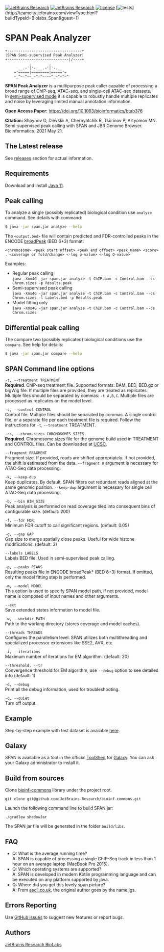 [![JetBrains Research](https://jb.gg/badges/research.svg)](https://confluence.jetbrains.com/display/ALL/JetBrains+on+GitHub)
[![JetBrains Research](https://jb.gg/badges/research.svg)](https://confluence.jetbrains.com/display/ALL/JetBrains+on+GitHub)
[![license](https://img.shields.io/github/license/mashape/apistatus.svg)](https://opensource.org/licenses/MIT)
[![tests](http://teamcity.jetbrains.com/app/rest/builds/buildType:(id:Biolabs_Span)/statusIcon.svg)](http://teamcity.jetbrains.com/viewType.html?buildTypeId=Biolabs_Span&guest=1)

SPAN Peak Analyzer
==================

```
+----------------------------------+
|SPAN Semi-supervised Peak Analyzer|
+----------------------------|/----+
           ,        ,
      __.-'|'-.__.-'|'-.__
    ='=====|========|====='=
    ~_^~-^~~_~^-^~-~~^_~^~^~^
```

**SPAN Peak Analyzer** is a multipurpose peak caller capable of processing a broad range of ChIP-seq, ATAC-seq, and
single-cell ATAC-seq datasets.<br>
In [semi-supervised mode](https://artyomovlab.wustl.edu/aging/tools) it is capable to robustly handle multiple
replicates and noise by leveraging limited manual annotation information.

**Open Access Paper:** https://doi.org/10.1093/bioinformatics/btab376

**Citation:** Shpynov O, Dievskii A, Chernyatchik R, Tsurinov P, Artyomov MN. Semi-supervised peak calling with SPAN and
JBR Genome Browser. Bioinformatics. 2021 May 21.

The Latest release
--------------
See [releases](https://github.com/JetBrains-Research/span/releases) section for actual information.

Requirements
------------

Download and install [Java 11](http://www.java.com/en/download/).

Peak calling
------------

To analyze a single (possibly replicated) biological condition use `analyze` command. See details with command:

```bash
$ java -jar span.jar analyze --help
```

The `<output.bed>` file will contain predicted and FDR-controlled peaks in the
ENCODE [broadPeak](https://genome.ucsc.edu/FAQ/FAQformat.html#format13) (BED 6+3) format:

```
<chromosome> <peak start offset> <peak end offset> <peak_name> <score> . <coverage or fold/change> <-log p-value> <-log Q-value>
```

Examples:

* Regular peak calling<br>
  `java -Xmx4G -jar span.jar analyze -t ChIP.bam -c Control.bam --cs Chrom.sizes -p Results.peak`
* Semi-supervised peak calling<br>
  `java -Xmx4G -jar span.jar analyze -t ChIP.bam -c Control.bam --cs Chrom.sizes -l Labels.bed -p Results.peak`
* Model fitting only<br>
  `java -Xmx4G -jar span.jar analyze -t ChIP.bam -c Control.bam --cs Chrom.sizes`

Differential peak calling
-------------------------

The compare two (possibly replicated) biological conditions use the `compare`. See help for details:

```bash
$ java -jar span.jar compare --help
```

SPAN Command line options
-------------------------

`-t, --treatment TREATMENT`<br>
**Required**. ChIP-seq treatment file. Supported formats: BAM, BED, BED.gz or bigWig file. If multiple files are
provided, they are treated as replicates. Multiple files should be separated by commas: `-t A,B,C`. Multiple files are
processed as replicates on the model level.

`-c, --control CONTROL`<br>
Control file. Multiple files should be separated by commas. A single control file, or a separate file per each treatment
file is required. Follow the instructions for `-t`, `--treatment` TREATMENT.

`-cs, --chrom.sizes CHROMOSOMES_SIZES`<br>
**Required**. Chromosome sizes file for the genome build used in TREATMENT and CONTROL files. Can be downloaded
at [UCSC](https://hgdownload.soe.ucsc.edu/downloads.html).

`--fragment FRAGMENT`<br>
Fragment size. If provided, reads are shifted appropriately. If not provided, the shift is estimated from the data.
`--fragment 0` argument is necessary for ATAC-Seq data processing.

`-k, --keep-dup`<br>
Keep duplicates. By default, SPAN filters out redundant reads aligned at the same genomic position.
`--keep-dup` argument is necessary for single cell ATAC-Seq data processing.

`-b, --bin BIN_SIZE`<br>
Peak analysis is performed on read coverage tiled into consequent bins of configurable size. (default: 200)

`-f, --fdr FDR`<br>
Minimum FDR cutoff to call significant regions. (default: 0.05)

`-g, --gap GAP`<br>
Gap size to merge spatially close peaks. Useful for wide histone modifications. (default: 3)

`--labels LABELS`<br>
Labels BED file. Used in semi-supervised peak calling.

`-p, --peaks PEAKS`<br>
Resulting peaks file in ENCODE broadPeak* (BED 6+3) format. If omitted, only the model fitting step is performed.

`-m, --model MODEL`<br>
This option is used to specify SPAN model path, if not provided, model name is composed of input names and other
arguments.

`--ext`<br>
Save extended states information to model file.

`-w, --workdir PATH`<br>
Path to the working directory (stores coverage and model caches).

`--threads THREADS`<br>
Configures the parallelism level. SPAN utilizes both multithreading and specialized processor extensions like SSE2, AVX,
etc.

`-i, --iterations`<br>
Maximum number of iterations for EM algorithm. (default: 20)

`--threshold, --tr`<br>
Convergence threshold for EM algorithm, use `--debug` option to see detailed info (default: 1)

`-d, --debug`<br>
Print all the debug information, used for troubleshooting.

`-q, --quiet`<br>
Turn off output.

Example
-------
Step-by-step example with test dataset is available [here](https://github.com/JetBrains-Research/span/wiki).


Galaxy
------

SPAN is available as a tool in the official [ToolShed](https://toolshed.g2.bx.psu.edu/view/jetbrains/span/66b2c9a128ab)
for
[Galaxy](https://galaxyproject.org/). You can ask your Galaxy administrator to install it.

Build from sources
------------------

Clone [bioinf-commons](https://github.com/JetBrains-Research/bioinf-commons) library under the project root.

  ```
  git clone git@github.com:JetBrains-Research/bioinf-commons.git
  ```

Launch the following command line to build SPAN jar:

  ```
  ./gradlew shadowJar
  ```

The SPAN jar file will be generated in the folder `build/libs`.

FAQ
---

* Q: What is the average running time?<br>
  A: SPAN is capable of processing a single ChIP-Seq track in less than 1 hour on an average laptop (MacBook Pro 2015).
* Q: Which operating systems are supported?<br>
  A: SPAN is developed in modern Kotlin programming language and can be executed on any platform supported by java.
* Q: Where did you get this lovely span picture?<br>
  A: From [ascii.co.uk](https://ascii.co.uk), the original author goes by the name jgs.

Errors Reporting
-----------------

Use [GitHub issues](https://github.com/JetBrains-Research/span/issues) to suggest new features or report bugs.

Authors
-------

[JetBrains Research BioLabs](https://research.jetbrains.org/groups/biolabs)